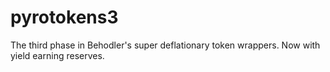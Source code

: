 # pyrotokens3
The third phase in Behodler's super deflationary token wrappers. Now with yield earning reserves.
